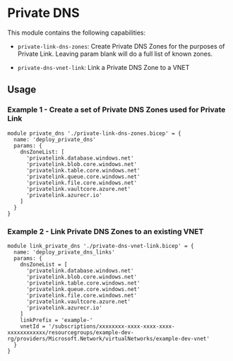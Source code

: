 # Private DNS

This module contains the following capabilities:

- `private-link-dns-zones`: Create Private DNS Zones for the purposes of Private Link.  Leaving param blank will do a full list of known zones.

- `private-dns-vnet-link`: Link a Private DNS Zone to a VNET

## Usage

### Example 1 - Create a set of Private DNS Zones used for Private Link

``` bicep
module private_dns './private-link-dns-zones.bicep' = {
  name: 'deploy_private_dns'
  params: {
    dnsZoneList: [
      'privatelink.database.windows.net'
      'privatelink.blob.core.windows.net'
      'privatelink.table.core.windows.net'
      'privatelink.queue.core.windows.net'
      'privatelink.file.core.windows.net'
      'privatelink.vaultcore.azure.net'
      'privatelink.azurecr.io'
    ]
  }
}
```

### Example 2 - Link Private DNS Zones to an existing VNET

``` bicep
module link_private_dns './private-dns-vnet-link.bicep' = {
  name: 'deploy_private_dns_links'
  params: {
    dnsZoneList = [
      'privatelink.database.windows.net'
      'privatelink.blob.core.windows.net'
      'privatelink.table.core.windows.net'
      'privatelink.queue.core.windows.net'
      'privatelink.file.core.windows.net'
      'privatelink.vaultcore.azure.net'
      'privatelink.azurecr.io'
    ]
    linkPrefix = 'example-'
    vnetId = '/subscriptions/xxxxxxxx-xxxx-xxxx-xxxx-xxxxxxxxxxxx/resourcegroups/example-dev-rg/providers/Microsoft.Network/virtualNetworks/example-dev-vnet'
  }
}
```
